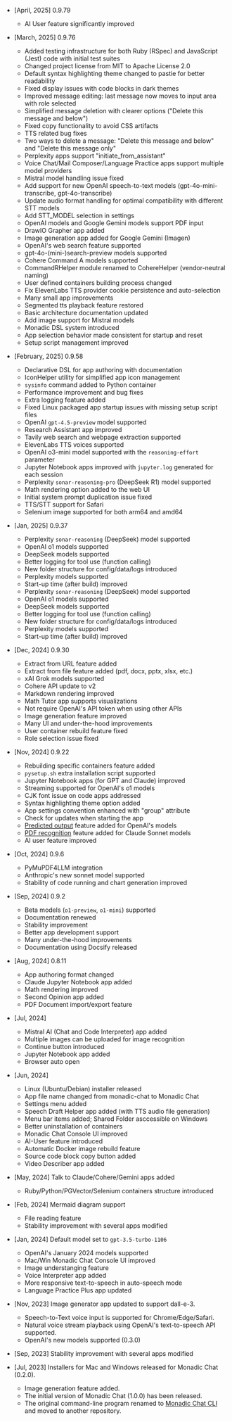 - [April, 2025] 0.9.79
  - AI User feature significantly improved
- [March, 2025] 0.9.76
  - Added testing infrastructure for both Ruby (RSpec) and JavaScript (Jest) code with initial test suites
  - Changed project license from MIT to Apache License 2.0
  - Default syntax highlighting theme changed to pastie for better readability
  - Fixed display issues with code blocks in dark themes
  - Improved message editing: last message now moves to input area with role selected
  - Simplified message deletion with clearer options ("Delete this message and below")
  - Fixed copy functionality to avoid CSS artifacts
  - TTS related bug fixes
  - Two ways to delete a message: "Delete this message and below" and "Delete this message only"
  - Perplexity apps support "initiate_from_assistant"
  - Voice Chat/Mail Composer/Language Practice apps support multiple model providers
  - Mistral model handling issue fixed
  - Add support for new OpenAI speech-to-text models (gpt-4o-mini-transcribe, gpt-4o-transcribe)
  - Update audio format handling for optimal compatibility with different STT models
  - Add STT_MODEL selection in settings
  - OpenAI models and Google Gemini models support PDF input
  - DrawIO Grapher app added
  - Image generation app added for Google Gemini (Imagen)
  - OpenAI's web search feature supported
  - gpt-4o-(mini-)search-preview models supported
  - Cohere Command A models supported
  - CommandRHelper module renamed to CohereHelper (vendor-neutral naming)
  - User defined containers building process changed
  - Fix ElevenLabs TTS provider cookie persistence and auto-selection
  - Many small app improvements
  - Segmented tts playback feature restored
  - Basic architecture documentation updated
  - Add image support for Mistral models
  - Monadic DSL system introduced
  - App selection behavior made consistent for startup and reset
  - Setup script management improved

- [February, 2025] 0.9.58
  - Declarative DSL for app authoring with documentation
  - IconHelper utility for simplified app icon management
  - `sysinfo` command added to Python container
  - Performance improvement and bug fixes
  - Extra logging feature added
  - Fixed Linux packaged app startup issues with missing setup script files
  - OpenAI `gpt-4.5-preview` model supported
  - Research Assistant app improved
  - Tavily web search and webpage extraction supported
  - ElevenLabs TTS voices supported
  - OpenAI o3-mini model supported with the `reasoning-effort` parameter
  - Jupyter Notebook apps improved with `jupyter.log` generated for each session
  - Perplexity `sonar-reasoning-pro` (DeepSeek R1) model supported
  - Math rendering option added to the web UI
  - Initial system prompt duplication issue fixed
  - TTS/STT support for Safari
  - Selenium image supported for both arm64 and amd64
- [Jan, 2025] 0.9.37
  - Perplexity `sonar-reasoning` (DeepSeek) model supported
  - OpenAI o1 models supported
  - DeepSeek models supported
  - Better logging for tool use (function calling)
  - New folder structure for config/data/logs introduced
  - Perplexity models supported
  - Start-up time (after build) improved
  - Perplexity `sonar-reasoning` (DeepSeek) model supported
  - OpenAI o1 models supported
  - DeepSeek models supported
  - Better logging for tool use (function calling)
  - New folder structure for config/data/logs introduced
  - Perplexity models supported
  - Start-up time (after build) improved
- [Dec, 2024] 0.9.30
  - Extract from URL feature added
  - Extract from file feature added (pdf, docx, pptx, xlsx, etc.)
  - xAI Grok models supported
  - Cohere API update to v2
  - Markdown rendering improved
  - Math Tutor app supports visualizations
  - Not require OpenAI's API token when using other APIs
  - Image generation feature improved
  - Many UI and under-the-hood improvements
  - User container rebuild feature fixed
  - Role selection issue fixed
- [Nov, 2024] 0.9.22
  - Rebuilding specific containers feature added
  - `pysetup.sh` extra installation script supported
  - Jupyter Notebook apps (for GPT and Claude) improved
  - Streaming supported for OpenAI's o1 models
  - CJK font issue on code apps addressed
  - Syntax highlighting theme option added
  - App settings convention enhanced with "group" attribute
  - Check for updates when starting the app
  - [Predicted output](https://platform.openai.com/docs/guides/latency-optimization#use-predicted-outputs) feature added for OpenAI's models
  - [PDF recognition](https://docs.anthropic.com/en/docs/build-with-claude/pdf-support) feature added for Claude Sonnet models
  - AI user feature improved
- [Oct, 2024] 0.9.6
  - PyMuPDF4LLM integration
  - Anthropic's new sonnet model supported
  - Stability of code running and chart generation improved
- [Sep, 2024] 0.9.2
  - Beta models (`o1-preview`, `o1-mini`) supported
  - Documentation renewed
  - Stability improvement
  - Better app development support
  - Many under-the-hood improvements
  - Documentation using Docsify released
- [Aug, 2024] 0.8.11
  - App authoring format changed
  - Claude Jupyter Notebook app added
  - Math rendering improved
  - Second Opinion app added
  - PDF Document import/export feature
- [Jul, 2024] 
  - Mistral AI (Chat and Code Interpreter) app added
  - Multiple images can be uploaded for image recognition
  - Continue button introduced
  - Jupyter Notebook app added
  - Browser auto open
- [Jun, 2024] 
  - Linux (Ubuntu/Debian) installer released
  - App file name changed from monadic-chat to Monadic Chat
  - Settings menu added
  - Speech Draft Helper app added (with TTS audio file generation)
  - Menu bar items added; Shared Folder asccessible on Windows
  - Better uninstallation of containers
  - Monadic Chat Console UI improved
  - AI-User feature introduced
  - Automatic Docker image rebuild feature
  - Source code block copy button added
  - Video Describer app added
- [May, 2024] Talk to Claude/Cohere/Gemini apps added
  - Ruby/Python/PGVector/Selenium containers structure introduced
- [Feb, 2024] Mermaid diagram support
  - File reading feature
  - Stability improvement with several apps modified
- [Jan, 2024] Default model set to `gpt-3.5-turbo-1106`
  - OpenAI's January 2024 models supported
  - Mac/Win Monadic Chat Console UI improved
  - Image understanging feature
  - Voice Interpreter app added
  - More responsive text-to-speech in auto-speech mode
  - Language Practice Plus app updated
- [Nov, 2023] Image generator app updated to support dall-e-3.
  - Speech-to-Text voice input is supported for Chrome/Edge/Safari.
  - Natural voice stream playback using OpenAI's text-to-speech API supported.
  - OpenAI's new models supported (0.3.0)
- [Sep, 2023] Stability improvement with several apps modified
- [Jul, 2023] Installers for Mac and Windows released for Monadic Chat (0.2.0).
  - Image generation feature added.
  - The initial version of Monadic Chat (1.0.0) has been released.
  - The original command-line program renamed to [Monadic Chat CLI](https://github.com/yohasebe/monadic-chat-cli) and moved to another repository.
